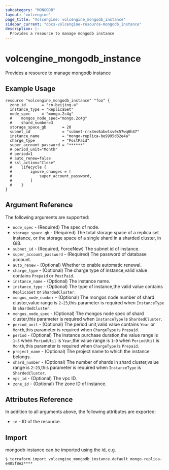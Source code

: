 ```yaml
---
subcategory: "MONGODB"
layout: "volcengine"
page_title: "Volcengine: volcengine_mongodb_instance"
sidebar_current: "docs-volcengine-resource-mongodb_instance"
description: |-
  Provides a resource to manage mongodb instance
---
```

# volcengine_mongodb_instance
Provides a resource to manage mongodb instance
## Example Usage
```hcl
resource "volcengine_mongodb_instance" "foo" {
  zone_id       = "cn-beijing-a"
  instance_type = "ReplicaSet"
  node_spec     = "mongo.2c4g"
  #    mongos_node_spec="mongo.2c4g"
  #    shard_number=3
  storage_space_gb       = 20
  subnet_id              = "subnet-rrx4ns6abw1sv0x57wq6h47"
  instance_name          = "mongo-replica-be9995d32e4a"
  charge_type            = "PostPaid"
  super_account_password = "******"
  # period_unit="Month"
  # period=1
  # auto_renew=false
  # ssl_action="Close"
  #    lifecycle {
  #        ignore_changes = [
  #            super_account_password,
  #        ]
  #    }
}
```
## Argument Reference
The following arguments are supported:
* `node_spec` - (Required) The spec of node.
* `storage_space_gb` - (Required) The total storage space of a replica set instance, or the storage space of a single shard in a sharded cluster, in GiB.
* `subnet_id` - (Required, ForceNew) The subnet id of instance.
* `super_account_password` - (Required) The password of database account.
* `auto_renew` - (Optional) Whether to enable automatic renewal.
* `charge_type` - (Optional) The charge type of instance,valid value contains `Prepaid` or `PostPaid`.
* `instance_name` - (Optional) The instance name.
* `instance_type` - (Optional) The type of instance,the valid value contains `ReplicaSet` or `ShardedCluster`.
* `mongos_node_number` - (Optional) The mongos node number of shard cluster,value range is `2~23`,this parameter is required when `InstanceType` is `ShardedCluster`.
* `mongos_node_spec` - (Optional) The mongos node spec of shard cluster,this parameter is required when `InstanceType` is `ShardedCluster`.
* `period_unit` - (Optional) The period unit,valid value contains `Year` or `Month`,this parameter is required when `ChargeType` is `Prepaid`.
* `period` - (Optional) The instance purchase duration,the value range is `1~3` when `PeriodUtil` is `Year`,the value range is `1~9` when `PeriodUtil` is `Month`,this parameter is required when `ChargeType` is `Prepaid`.
* `project_name` - (Optional) The project name to which the instance belongs.
* `shard_number` - (Optional) The number of shards in shard cluster,value range is `2~23`,this parameter is required when `InstanceType` is `ShardedCluster`.
* `vpc_id` - (Optional) The vpc ID.
* `zone_id` - (Optional) The zone ID of instance.

## Attributes Reference
In addition to all arguments above, the following attributes are exported:
* `id` - ID of the resource.



## Import
mongodb instance can be imported using the id, e.g.
```
$ terraform import volcengine_mongodb_instance.default mongo-replica-e405f8e2****
```

